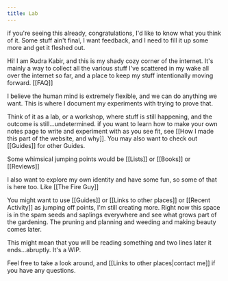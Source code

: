 ```yaml
---
title: Lab
---
```

if you're seeing this already, congratulations, I'd like to know what you think of it. Some stuff ain't final, I want feedback, and I need to fill it up some more and get it fleshed out. 

Hi! I am Rudra Kabir, and this is my shady cozy corner of the internet. It's mainly a way to collect all the various stuff I've scattered in my wake all over the internet so far, and a place to keep my stuff intentionally moving forward. [[FAQ]]

I believe the human mind is extremely flexible, and we can do anything we want. This is where I document my experiments with trying to prove that. 

Think of it as a lab, or a workshop, where stuff is still happening, and the outcome is still...undetermined. if you want to learn how to make your own notes page to write and experiment with as you see fit, see [[How I made this part of the website, and why]]. You may also want to check out [[Guides]] for other Guides.

Some whimsical jumping points would be [[Lists]] or [[Books]] or [[Reviews]]




I also want to explore my own identity and have some fun, so some of that is here too. Like [[The Fire Guy]]

You might want to use [[Guides]] or [[Links to other places]] or [[Recent Activity]] as jumping off points, I'm still creating more. Right now this space is in the spam seeds and saplings everywhere and see what grows part of the gardening. The pruning and planning and weeding and making beauty comes later. 

This might mean that you will be reading something and two lines later it ends...abruptly. It's a WIP. 



Feel free to take a look around, and [[Links to other places|contact me]] if you have any questions. 

